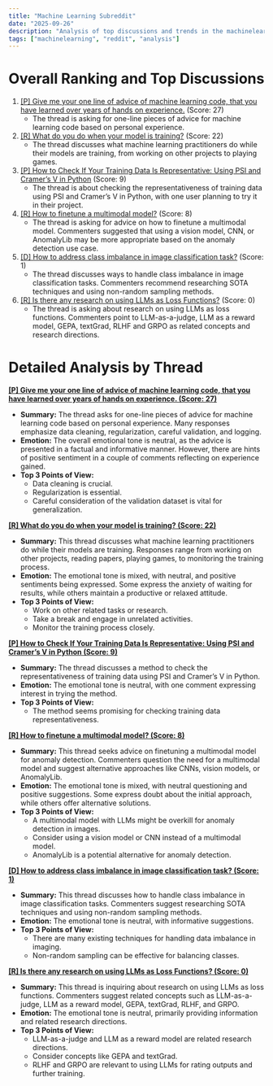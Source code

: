 ```yaml
---
title: "Machine Learning Subreddit"
date: "2025-09-26"
description: "Analysis of top discussions and trends in the machinelearning subreddit"
tags: ["machinelearning", "reddit", "analysis"]
---
```


# Overall Ranking and Top Discussions
1.  [[P] Give me your one line of advice of machine learning code, that you have learned over years of hands on experience.](https://www.reddit.com/r/MachineLearning/comments/1nqtiad/p_give_me_your_one_line_of_advice_of_machine/) (Score: 27)
    *   The thread is asking for one-line pieces of advice for machine learning code based on personal experience.
2.  [[R] What do you do when your model is training?](https://www.reddit.com/r/MachineLearning/comments/1nr1s6g/r_what_do_you_do_when_your_model_is_training/) (Score: 22)
    *   The thread discusses what machine learning practitioners do while their models are training, from working on other projects to playing games.
3.  [[P] How to Check If Your Training Data Is Representative: Using PSI and Cramer’s V in Python](https://www.reddit.com/r/MachineLearning/comments/1nqkwn4/p_how_to_check_if_your_training_data_is/) (Score: 9)
    *   The thread is about checking the representativeness of training data using PSI and Cramer’s V in Python, with one user planning to try it in their project.
4.  [[R] How to finetune a multimodal model?](https://www.reddit.com/r/MachineLearning/comments/1nqil0w/r_how_to_finetune_a_multimodal_model/) (Score: 8)
    *   The thread is asking for advice on how to finetune a multimodal model. Commenters suggested that using a vision model, CNN, or AnomalyLib may be more appropriate based on the anomaly detection use case.
5.  [[D] How to address class imbalance in image classification task?](https://www.reddit.com/r/MachineLearning/comments/1nr4glq/d_how_to_address_class_imbalance_in_image/) (Score: 1)
    *   The thread discusses ways to handle class imbalance in image classification tasks. Commenters recommend researching SOTA techniques and using non-random sampling methods.
6.  [[R] Is there any research on using LLMs as Loss Functions?](https://www.reddit.com/r/MachineLearning/comments/1nqosof/r_is_there_any_research_on_using_llms_as_loss/) (Score: 0)
    *   The thread is asking about research on using LLMs as loss functions. Commenters point to LLM-as-a-judge, LLM as a reward model, GEPA, textGrad, RLHF and GRPO as related concepts and research directions.

# Detailed Analysis by Thread
**[ [P] Give me your one line of advice of machine learning code, that you have learned over years of hands on experience. (Score: 27)](https://www.reddit.com/r/MachineLearning/comments/1nqtiad/p_give_me_your_one_line_of_advice_of_machine/)**
*  **Summary:** The thread asks for one-line pieces of advice for machine learning code based on personal experience. Many responses emphasize data cleaning, regularization, careful validation, and logging.
*  **Emotion:** The overall emotional tone is neutral, as the advice is presented in a factual and informative manner. However, there are hints of positive sentiment in a couple of comments reflecting on experience gained.
*  **Top 3 Points of View:**
    *   Data cleaning is crucial.
    *   Regularization is essential.
    *   Careful consideration of the validation dataset is vital for generalization.

**[ [R] What do you do when your model is training? (Score: 22)](https://www.reddit.com/r/MachineLearning/comments/1nr1s6g/r_what_do_you_do_when_your_model_is_training/)**
*  **Summary:** This thread discusses what machine learning practitioners do while their models are training. Responses range from working on other projects, reading papers, playing games, to monitoring the training process.
*  **Emotion:** The emotional tone is mixed, with neutral, and positive sentiments being expressed. Some express the anxiety of waiting for results, while others maintain a productive or relaxed attitude.
*  **Top 3 Points of View:**
    *   Work on other related tasks or research.
    *   Take a break and engage in unrelated activities.
    *   Monitor the training process closely.

**[ [P] How to Check If Your Training Data Is Representative: Using PSI and Cramer’s V in Python (Score: 9)](https://www.reddit.com/r/MachineLearning/comments/1nqkwn4/p_how_to_check_if_your_training_data_is/)**
*  **Summary:** The thread discusses a method to check the representativeness of training data using PSI and Cramer’s V in Python.
*  **Emotion:** The emotional tone is neutral, with one comment expressing interest in trying the method.
*  **Top 3 Points of View:**
    *   The method seems promising for checking training data representativeness.

**[ [R] How to finetune a multimodal model? (Score: 8)](https://www.reddit.com/r/MachineLearning/comments/1nqil0w/r_how_to_finetune_a_multimodal_model/)**
*  **Summary:** This thread seeks advice on finetuning a multimodal model for anomaly detection. Commenters question the need for a multimodal model and suggest alternative approaches like CNNs, vision models, or AnomalyLib.
*  **Emotion:** The emotional tone is mixed, with neutral questioning and positive suggestions. Some express doubt about the initial approach, while others offer alternative solutions.
*  **Top 3 Points of View:**
    *   A multimodal model with LLMs might be overkill for anomaly detection in images.
    *   Consider using a vision model or CNN instead of a multimodal model.
    *   AnomalyLib is a potential alternative for anomaly detection.

**[ [D] How to address class imbalance in image classification task? (Score: 1)](https://www.reddit.com/r/MachineLearning/comments/1nr4glq/d_how_to_address_class_imbalance_in_image/)**
*  **Summary:** This thread discusses how to handle class imbalance in image classification tasks. Commenters suggest researching SOTA techniques and using non-random sampling methods.
*  **Emotion:** The emotional tone is neutral, with informative suggestions.
*  **Top 3 Points of View:**
    *   There are many existing techniques for handling data imbalance in imaging.
    *   Non-random sampling can be effective for balancing classes.

**[ [R] Is there any research on using LLMs as Loss Functions? (Score: 0)](https://www.reddit.com/r/MachineLearning/comments/1nqosof/r_is_there_any_research_on_using_llms_as_loss/)**
*  **Summary:** This thread is inquiring about research on using LLMs as loss functions. Commenters suggest related concepts such as LLM-as-a-judge, LLM as a reward model, GEPA, textGrad, RLHF, and GRPO.
*  **Emotion:** The emotional tone is neutral, primarily providing information and related research directions.
*  **Top 3 Points of View:**
    *   LLM-as-a-judge and LLM as a reward model are related research directions.
    *   Consider concepts like GEPA and textGrad.
    *   RLHF and GRPO are relevant to using LLMs for rating outputs and further training.
